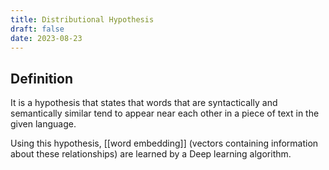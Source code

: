```yaml
---
title: Distributional Hypothesis
draft: false
date: 2023-08-23
---
```


## Definition
It is a hypothesis that states that words that are syntactically and semantically similar tend to appear near each other in a piece of text in the given language. 

Using this hypothesis, [[word embedding]] (vectors containing information about these relationships) are learned by a Deep learning algorithm. 

